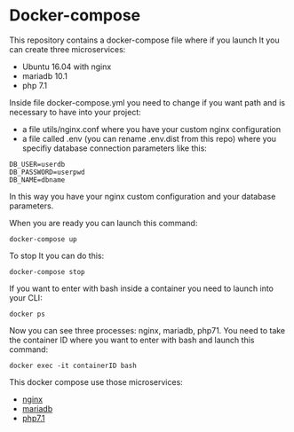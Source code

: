 # Docker-compose

This repository contains a docker-compose file where if you launch It you can create three microservices: 
* Ubuntu 16.04 with nginx
* mariadb 10.1
* php 7.1

Inside file docker-compose.yml you need to change if you want path and is necessary to have into your project:
* a file utils/nginx.conf where you have your custom nginx configuration
* a file called .env (you can rename .env.dist from this repo) where you specifiy database connection parameters like this:

```
DB_USER=userdb
DB_PASSWORD=userpwd
DB_NAME=dbname
```

In this way you have your nginx custom configuration and your database parameters.

When you are ready you can launch this command:

```
docker-compose up
```

To stop It you can do this: 

```
docker-compose stop
```

If you want to enter with bash inside a container you need to launch into your CLI:

```
docker ps
``` 

Now you can see three processes: nginx, mariadb, php71.
You need to take the container ID where you want to enter with bash and launch this command:

```
docker exec -it containerID bash
```


This docker compose use those microservices:

* [nginx](https://github.com/studiomado/docker_nginx)
* [mariadb](https://github.com/studiomado/docker_mariadb)
* [php7.1](https://github.com/studiomado/docker_php71)




 